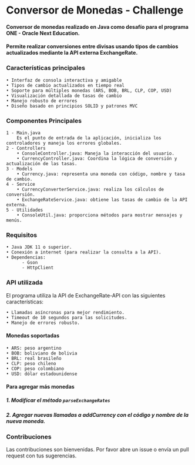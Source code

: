 # Conversor de Monedas - Challenge

#### Conversor de monedas realizado en Java como desafío para el programa ONE - Oracle Next Education.
#### Permite realizar conversiones entre divisas usando tipos de cambios actualizados mediante la API externa ExchangeRate.

### Características principales
    • Interfaz de consola interactiva y amigable
    • Tipos de cambio actualizados en tiempo real
    • Soporte para múltiples monedas (ARS, BOB, BRL, CLP, COP, USD)
    • Visualización detallada de tasas de cambio
    • Manejo robusto de errores
    • Diseño basado en principios SOLID y patrones MVC

### Componentes Principales
    1 - Main.java
        Es el punto de entrada de la aplicación, inicializa los controladores y maneja los errores globales.
    2 - Controllers
        • ConsoleController.java: Maneja la interacción del usuario.
        • CurrencyController.java: Coordina la lógica de conversión y actualización de las tasas.
    3 - Models
        • Currency.java: representa una moneda con código, nombre y tasa de cambio.
    4 - Service
        • CurrencyConverterService.java: realiza los cálculos de conversión.
        • ExchangeRateService.java: obtiene las tasas de cambio de la API externa.
    5 - Utilidades
        • ConsoleUtil.java: proporciona métodos para mostrar mensajes y menús.

### Requisitos
    • Java JDK 11 o superior.
    • Conexión a internet (para realizar la consulta a la API).
    • Dependencias:
          - Gson
          - HttpClient

### API utilizada
El programa utiliza la API de ExchangeRate-API con las siguientes características:

    • Llamadas asíncronas para mejor rendimiento.
    • Timeout de 10 segundos para las solicitudes.
    • Manejo de errores robusto.

  #### Monedas soportadas
    • ARS: peso argentino
    • BOB: boliviano de bolivia
    • BRL: real brasileño
    • CLP: peso chileno
    • COP: peso colombiano
    • USD: dólar estadounidense

#### Para agregar más monedas
##### 1. Modificar el método `parseExchangeRates`

##### 2. Agregar nuevas llamadas a addCurrency con el código y nombre de la nueva moneda.

### Contribuciones
Las contribuciones son bienvenidas. Por favor abre un issue o envía un pull request con tus sugerencias.
